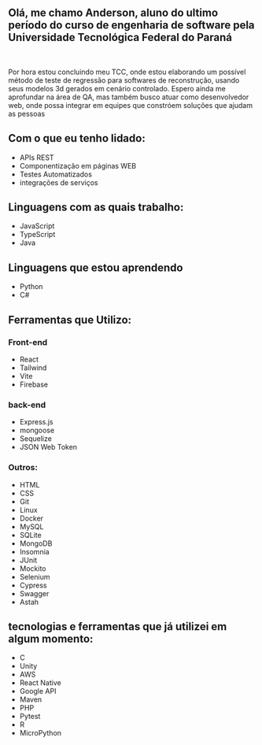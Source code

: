 ## Olá, me chamo Anderson, aluno do ultimo período do curso de engenharia de software pela Universidade Tecnológica Federal do Paraná
<br>
<p>Por hora estou concluindo meu TCC, onde estou elaborando um possível método de teste de regressão para softwares de reconstrução, usando seus modelos 3d gerados em cenário controlado. Espero ainda me aprofundar na área de QA, mas também busco atuar como desenvolvedor web, onde possa integrar em equipes que constróem soluções que ajudam as pessoas</p>

<h2>Com o que eu tenho lidado:</h2>
<ul>
  <li>APIs REST</li>
  <li>Componentização em páginas WEB</li>
  <li>Testes Automatizados</li>
  <li>integrações de serviços</li>
</ul>

<h2>Linguagens com as quais trabalho:</h2>
<ul>
  <li>JavaScript</li>
  <li>TypeScript</li>
  <li>Java</li>
</ul>

<h2>Linguagens que estou aprendendo</h2>
<ul>
  <li>Python</li>
  <li>C#</li>
</ul>

<h2>Ferramentas que Utilizo:</h2>
<h3>Front-end</h3>
<ul>
  <li>React</li>
  <li>Tailwind</li>
  <li>Vite</li>
  <li>Firebase</li>
</ul>

<h3>back-end</h3>
<ul>
  <li>Express.js</li>
  <li>mongoose</li>
  <li>Sequelize</li>
  <li>JSON Web Token</li>
</ul>

<h3>Outros:</h3>
<ul>
  <li>HTML</li>
  <li>CSS</li>
  <li>Git</li>
  <li>Linux</li>
  <li>Docker</li>
  <li>MySQL</li>
  <li>SQLite</li>
  <li>MongoDB</li>
  <li>Insomnia</li>
  <li>JUnit</li>
  <li>Mockito</li>
  <li>Selenium</li>
  <li>Cypress</li>
  <li>Swagger</li>
  <li>Astah</li>
</ul>

<h2>tecnologias e ferramentas que já utilizei em algum momento:</h2>
<ul>
  <li>C</li>
  <li>Unity</li>
  <li>AWS</li>
  <li>React Native</li>
  <li>Google API</li>
  <li>Maven</li>
  <li>PHP</li>
  <li>Pytest</li>
  <li>R</li>
  <li>MicroPython</li>
</ul>

<!--
**AndersonFBD/AndersonFBD** is a ✨ _special_ ✨ repository because its `README.md` (this file) appears on your GitHub profile.

Here are some ideas to get you started:

- 🔭 I’m currently working on ...
- 🌱 I’m currently learning ...
- 👯 I’m looking to collaborate on ...
- 🤔 I’m looking for help with ...
- 💬 Ask me about ...
- 📫 How to reach me: ...
- 😄 Pronouns: ...
- ⚡ Fun fact: ...
-->
